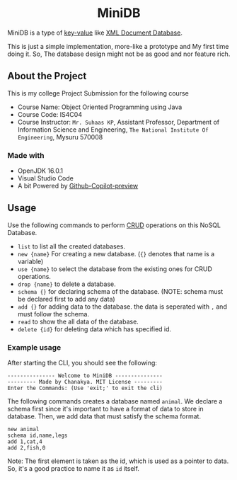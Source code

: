 <h1 align=center>MiniDB</h1>

MiniDB is a type of [key-value](https://en.wikipedia.org/wiki/Key%E2%80%93value_database) like [XML Document Database](https://en.wikipedia.org/wiki/XML_database).

This is just a simple implementation, more-like a prototype and My first time doing it. So, The database design might not be as good and nor feature rich.

## About the Project

This is my college Project Submission for the following course

- Course Name: Object Oriented Programming using Java
- Course Code: IS4C04
- Course Instructor: `Mr. Suhaas KP`, Assistant Professor, Department of Information Science and Engineering, `The National Institute Of Engineering`, Mysuru 570008

### Made with
- OpenJDK 16.0.1
- Visual Studio Code
- A bit Powered by [Github-Copilot-preview](https://copilot.github.com/)

## Usage

Use the following commands to perform [CRUD](https://en.wikipedia.org/wiki/Create,_read,_update_and_delete) operations on this NoSQL Database.

- `list` to list all the created databases.
- `new {name}` For creating a new database. (`{}` denotes that name is a variable)
- `use {name}` to select the database from the existing ones for CRUD operations.
- `drop {name}` to delete a database.
- `schema {}` for declaring schema of the database. (NOTE: schema must be declared first to add any data)
- `add {}` for adding data to the database. the data is seperated with `,` and must follow the schema.
- `read` to show the all data of the database.
- `delete {id}` for deleting data which has specified id. 

### Example usage

After starting the CLI, you should see the following:

```
--------------- Welcome to MiniDB ---------------
--------- Made by Chanakya. MIT License ---------
Enter the Commands: (Use 'exit;' to exit the cli)
```

The following commands creates a database named `animal`. We declare a schema first since it's important to have a format of data to store in database. Then, we add data that must satisfy the schema format.

```
new animal
schema id,name,legs
add 1,cat,4
add 2,fish,0
```

Note: The first element is taken as the id, which is used as a pointer to data. So, it's a good practice to name it as `id` itself.
